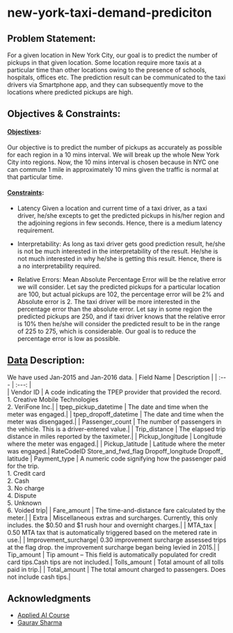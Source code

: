# new-york-taxi-demand-prediciton

## Problem Statement:

For a given location in New York City, our goal is to predict the number of pickups in that given location. Some location require more taxis at a particular time than other locations owing to the presence of schools, hospitals, offices etc. The prediction result can be communicated to the taxi drivers via Smartphone app, and they can subsequently move to the locations where predicted pickups are high.

## Objectives & Constraints:

#### <ins>Objectives</ins>: 

Our objective is to predict the number of pickups as accurately as possible for each region in a 10 mins interval. We will break up the whole New York City into      regions. Now, the 10 mins interval is chosen because in NYC one can commute 1 mile in approximately 10 mins given the traffic is normal at that particular time.

#### <ins>Constraints</ins>:

- Latency Given a location and current time of a taxi driver, as a taxi driver, he/she excepts to get the predicted pickups in his/her region and the         adjoining regions in few seconds. Hence, there is a medium latency requirement.

- Interpretability: As long as taxi driver gets good prediction result, he/she is not be much interested in the interpretability of the result. He/she is not much interested in why he/she is getting this result. Hence, there is a no interpretability required.

- Relative Errors: Mean Absolute Percentage Error will be the relative error we will consider. Let say the predicted pickups for a particular location are 100, but actual pickups are 102, the percentage error will be 2% and Absolute error is 2. The taxi driver will be more interested in the percentage error than the absolute error. Let say in some region the predicted pickups are 250, and if taxi driver knows that the relative error is 10% then he/she will consider the predicted result to be in the range of 225 to 275, which is considerable. Our goal is to reduce the percentage error is low as possible.

## [Data](https://www1.nyc.gov/site/tlc/about/tlc-trip-record-data.page) Description:

We have used Jan-2015 and Jan-2016 data.
| Field Name | Description | 
| :---         |     :---:      |   
| Vendor ID   | A code indicating the TPEP provider that provided the record.<br>1. Creative Mobile Technologies<br>2. VeriFone Inc.| 
| tpep_pickup_datetime | The date and time when the meter was engaged.|
| tpep_dropoff_datetime | The date and time when the meter was disengaged.|
| Passenger_count | The number of passengers in the vehicle. This is a driver-entered value.|
| Trip_distance | The elapsed trip distance in miles reported by the taximeter.|
| Pickup_longitude | Longitude where the meter was engaged.|
| Pickup_latitude | Latitude where the meter was engaged.|
RateCodeID
Store_and_fwd_flag
Dropoff_longitude
Dropoff_ latitude
| Payment_type | A numeric code signifying how the passenger paid for the trip.<br>1. Credit card<br>2. Cash<br>3. No charge<br>4. Dispute<br>5. Unknown<br>6. Voided trip|
| Fare_amount | The time-and-distance fare calculated by the meter.|
| Extra | Miscellaneous extras and surcharges. Currently, this only includes. the $0.50 and $1 rush hour and overnight charges.|
| MTA_tax | 0.50 MTA tax that is automatically triggered based on the metered rate in use.|
| Improvement_surcharge| 0.30 improvement surcharge assessed trips at the flag drop. the improvement surcharge began being levied in 2015.| 
| Tip_amount | Tip amount – This field is automatically populated for credit card tips.Cash tips are not included.| 
Tolls_amount | Total amount of all tolls paid in trip.|
| Total_amount | The total amount charged to passengers. Does not include cash tips.|


## Acknowledgments

- [Applied AI Course](https://www.appliedaicourse.com/)
- [Gaurav Sharma](https://www.linkedin.com/in/gaurav-sharma-639399175/)
